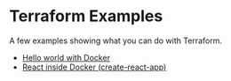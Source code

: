# Terraform Examples

A few examples showing what you can do with Terraform.

* [Hello world with Docker](examples/hello-world-docker/README.md)
* [React inside Docker (create-react-app)](examples/terraform-create-react-app/README.md)
